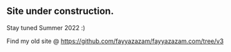 ## Site under construction.

Stay tuned Summer 2022 :)

Find my old site @ https://github.com/fayyazazam/fayyazazam.com/tree/v3

